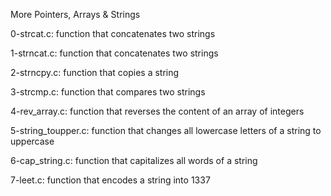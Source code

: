 More Pointers, Arrays & Strings

0-strcat.c: function that concatenates two strings

1-strncat.c: function that concatenates two strings

2-strncpy.c: function that copies a string

3-strcmp.c: function that compares two strings

4-rev_array.c: function that reverses the content of an array of integers

5-string_toupper.c: function that changes all lowercase letters of a string to uppercase

6-cap_string.c: function that capitalizes all words of a string

7-leet.c: function that encodes a string into 1337
